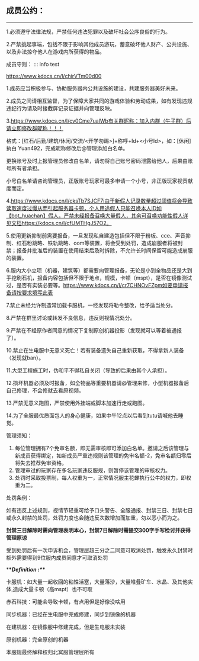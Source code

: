## 成员公约：

---

1.必须遵守法律法规，严禁任何违法犯罪以及破坏社会公序良俗的行为。

2.严禁挑起事端，包括不限于影响其他成员游玩，蓄意破坏他人财产、公共设施、以及非法掠夺他人在游戏内所获得的物品。

成员守则：
::: info test

https://www.kdocs.cn/l/chirVTm00d00

1.成员应当积极参与、协助服务器内公共设施的建设，共建服务器美好未来。

2.成员之间请相互监督，为了保障大家共同的游戏体验和劳动成果，如有发现违规违纪行为请及时接截屏记录证据并向管理反映。

3.https://www.kdocs.cn/l/cv0Cme7ualWb有关群昵称：加入内群（牛子群）后请立即修改群昵称！！！

格式：[红石/后勤/建筑/休闲/交流/<开学勿踢>]+称呼+Id+<小号Id>，如：[休闲] 执白 Yuan492，完成昵称修改后@管理添加白名单。

更换账号及时上报管理员修改白名单，请勿将自己账号密码泄露给他人，后果由账号所有者承担。

小号白名单请咨询管理员，正版账号玩家可最多申请一个小号，非正版玩家视贡献度而定。

4.https://www.kdocs.cn/l/cksTb7SJCF7i由于新假人记录数量超过阈值将会导致读取速度过慢从而引起服务器卡顿，个人用途假人只能召唤本人ID如【bot_huachan】假人，严禁未经报备召唤大量假人，其余可召唤功能性假人详见文档https://kdocs.cn/l/cfUMTHgJ57O2。

5.使用更新抑制前需要报备，一旦发现私自建造包括但不限于粉板、cce、声音抑制、红石粉跳略、铁轨跳略、oom等装置，将会受到处罚，造成崩服者将被封禁；报备并批准后的装置在使用结束后及时拆除，不允许长时间保留可能造成崩服的装置。

6.服内大小立项（机器，建筑等）都需要向管理报备，无论是小到全物品还是大到手挖刷石机，报备内容包括但不限于地点，规模，卡顿（mspt），是否在镜像测试过，是否有实装必要等。https://www.kdocs.cn/l/cr7CHNOvFZpm如要申请报备请按要求填写此表

7.禁止未经允许制造常加载卡服机，一经发现将勒令整改，给予适当处分。

8.严禁在群里讨论或转发不良信息，违反则视情况处分。

9.严禁在不经原作者同意的情况下复制原创机器投影（发现就可以等着被通报了）。

10.禁止在生电服中无意义死亡！若有装备遗失自己重新获取，不得拿新人装备（发现就ban）。

11.大型工程施工时，伪和平不得私自关闭（导致的后果由其个人承担）。

12.损坏机器必须及时报备，如全物品等重要机器请@管理来修，小型机器报备后自己修理，不会修就去看原视频。

13.严禁无意义跑图，严禁使用外挂端或脚本加速行走或跑图。

14.为了全服最优质面包人的身心健康，如果中午12点以后看到tutu请喊他去睡觉。

管理须知：

1. 每位管理拥有7个免审名额，即无需审核即可添加白名单。邀请之后该管理与新成员获得绑定，如新成员严重违规则该管理的免审名额-2，免审名额归零后将失去推荐免审资格。
2. 管理审过的玩家存在多名玩家违反服规，则暂停该管理的审核权力。
3. 处罚时采取投票制，每人权重为一，正常情况服主花蝉执行公牛的权力，即权重为二。

处罚条例：

如有违反上述规则，视情节轻重可给予口头警告、全服通报、封禁三日、封禁七日或永久封禁的处罚，处罚力度也会随违反次数增加而加重，勿以恶小而为之。

**封禁三日解除时需向管理表明本心，封禁7日解除时需提交300字手写检讨并获得管理原谅**

受到处罚后有一次申诉机会，管理层超三分之二同意可取消处罚，触发永久封禁时额外需要得到9位服内成员同意才可取消处罚

***\**Definition :\**\***

卡服机：如大量一起收回的粘性活塞，大量落沙，大量堆叠矿车、水晶、及其他实体,造成大量卡顿（高mspt）也不可取

赤石科技：可能会导致卡顿，有点用但是好像没啥用

同步机器：已经在生电服中完成修建，同步到镜像的机器

在建机器：在镜像服中修建完成，但是生电服未实装

原创机器：完全原创的机器

本服规最终解释权归北冥服管理层所有
